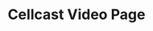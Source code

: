 ---
home: true
title: Cellcast Video Page
tagline: Cellcast Video Page
heroText: Cellcast Support Page
heroImage: hero.png

---